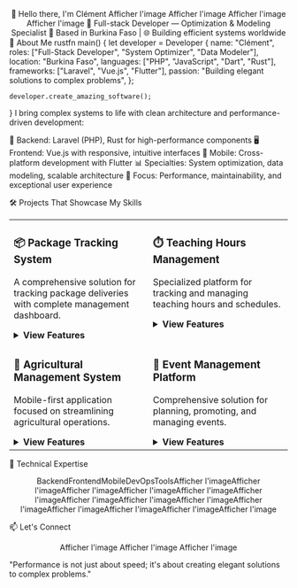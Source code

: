<div align="center">
👋 Hello there, I'm Clément
Afficher l'image
Afficher l'image
Afficher l'image
Afficher l'image
🎯 Full-stack Developer — Optimization & Modeling Specialist
📍 Based in Burkina Faso | 🌐 Building efficient systems worldwide
</div>
💫 About Me
rustfn main() {
    let developer = Developer {
        name: "Clément",
        roles: ["Full-Stack Developer", "System Optimizer", "Data Modeler"],
        location: "Burkina Faso",
        languages: ["PHP", "JavaScript", "Dart", "Rust"],
        frameworks: ["Laravel", "Vue.js", "Flutter"],
        passion: "Building elegant solutions to complex problems",
    };
    
    developer.create_amazing_software();
}
I bring complex systems to life with clean architecture and performance-driven development:

🔧 Backend: Laravel (PHP), Rust for high-performance components
🖥️ Frontend: Vue.js with responsive, intuitive interfaces
📱 Mobile: Cross-platform development with Flutter
📊 Specialties: System optimization, data modeling, scalable architecture
🚀 Focus: Performance, maintainability, and exceptional user experience


🛠️ Projects That Showcase My Skills
<table>
  <tr>
    <td width="50%" valign="top">
      <h3>📦 Package Tracking System</h3>
      <p>A comprehensive solution for tracking package deliveries with complete management dashboard.</p>
      <details>
        <summary><b>View Features</b></summary>
        <ul>
          <li>Real-time package status monitoring</li>
          <li>Advanced filtering and sorting capabilities</li>
          <li>User role management with custom permissions</li>
          <li>Automated notifications via email and SMS</li>
          <li>Performance-optimized for handling thousands of packages</li>
        </ul>
        <p><i>Technologies: Laravel, Vue.js, MySQL</i></p>
      </details>
    </td>
    <td width="50%" valign="top">
      <h3>⏱️ Teaching Hours Management</h3>
      <p>Specialized platform for tracking and managing teaching hours and schedules.</p>
      <details>
        <summary><b>View Features</b></summary>
        <ul>
          <li>Automated hour calculation and reporting</li>
          <li>Calendar integration with conflict detection</li>
          <li>Customizable dashboards for instructors and administrators</li>
          <li>Contract management and payment processing</li>
          <li>Data visualization for workload analysis</li>
        </ul>
        <p><i>Technologies: Laravel, Vue.js, Chart.js</i></p>
      </details>
    </td>
  </tr>
  <tr>
    <td width="50%" valign="top">
      <h3>🌱 Agricultural Management System</h3>
      <p>Mobile-first application focused on streamlining agricultural operations.</p>
      <details>
        <summary><b>View Features</b></summary>
        <ul>
          <li>Offline-first architecture for rural use</li>
          <li>Resource planning and inventory tracking</li>
          <li>Weather data integration and forecasting</li>
          <li>Crop rotation and planting optimization</li>
          <li>Yield analysis and prediction models</li>
        </ul>
        <p><i>Technologies: Flutter, Laravel, Rust for data processing</i></p>
      </details>
    </td>
    <td width="50%" valign="top">
      <h3>🎪 Event Management Platform</h3>
      <p>Comprehensive solution for planning, promoting, and managing events.</p>
      <details>
        <summary><b>View Features</b></summary>
        <ul>
          <li>Dynamic event creation and customization</li>
          <li>Ticketing system with QR code generation</li>
          <li>Attendee registration and management</li>
          <li>Analytics dashboard with attendee insights</li>
          <li>Integrated marketing and promotion tools</li>
        </ul>
        <p><i>Technologies: Laravel, Vue.js, Flutter for mobile</i></p>
      </details>
    </td>
  </tr>
</table>

🧰 Technical Expertise
<div align="center">
BackendFrontendMobileDevOpsToolsAfficher l'imageAfficher l'imageAfficher l'imageAfficher l'imageAfficher l'imageAfficher l'imageAfficher l'imageAfficher l'imageAfficher l'imageAfficher l'imageAfficher l'imageAfficher l'imageAfficher l'imageAfficher l'image
</div>

📫 Let's Connect
<div align="center">
Afficher l'image
Afficher l'image
Afficher l'image
</div>

"Performance is not just about speed; it's about creating elegant solutions to complex problems."
